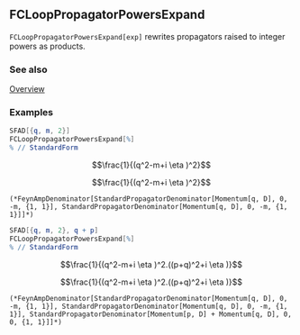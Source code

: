 ## FCLoopPropagatorPowersExpand

`FCLoopPropagatorPowersExpand[exp]` rewrites propagators raised to integer powers as products.

### See also

[Overview](Extra/FeynCalc.md)

### Examples

```mathematica
SFAD[{q, m, 2}]
FCLoopPropagatorPowersExpand[%]
% // StandardForm
```

$$\frac{1}{(q^2-m+i \eta )^2}$$

$$\frac{1}{(q^2-m+i \eta )^2}$$

```
(*FeynAmpDenominator[StandardPropagatorDenominator[Momentum[q, D], 0, -m, {1, 1}], StandardPropagatorDenominator[Momentum[q, D], 0, -m, {1, 1}]]*)
```

```mathematica
SFAD[{q, m, 2}, q + p]
FCLoopPropagatorPowersExpand[%]
% // StandardForm
```

$$\frac{1}{(q^2-m+i \eta )^2.((p+q)^2+i \eta )}$$

$$\frac{1}{(q^2-m+i \eta )^2.((p+q)^2+i \eta )}$$

```
(*FeynAmpDenominator[StandardPropagatorDenominator[Momentum[q, D], 0, -m, {1, 1}], StandardPropagatorDenominator[Momentum[q, D], 0, -m, {1, 1}], StandardPropagatorDenominator[Momentum[p, D] + Momentum[q, D], 0, 0, {1, 1}]]*)
```
